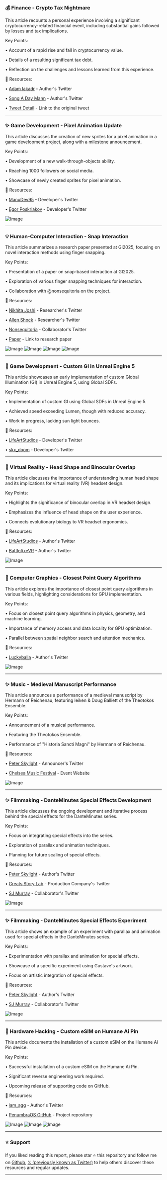 ### 💰 Finance - Crypto Tax Nightmare

This article recounts a personal experience involving a significant cryptocurrency-related financial event, including substantial gains followed by losses and tax implications.

Key Points:

•  Account of a rapid rise and fall in cryptocurrency value.


•  Details of a resulting significant tax debt.


•  Reflection on the challenges and lessons learned from this experience.



🔗 Resources:

• [Adam Iakadr](https://x.com/adamiakadr) - Author's Twitter


• [Song A Day Mann](https://x.com/songadaymann) - Author's Twitter


• [Tweet Detail](https://x.com/songadaymann/status/1929212434318815686) - Link to the original tweet



---

### ✨ Game Development - Pixel Animation Update

This article discusses the creation of new sprites for a pixel animation in a game development project, along with a milestone announcement.

Key Points:

• Development of a new walk-through-objects ability.


• Reaching 1000 followers on social media.


• Showcase of newly created sprites for pixel animation.



🔗 Resources:

• [ManuDev95](https://x.com/ManuDev95) - Developer's Twitter


• [Egor Poskriakov](https://x.com/Egor_Poskriakov) - Developer's Twitter


![Image](https://pbs.twimg.com/amplify_video_thumb/1928920522378657792/img/EoNw1CX4D3fViN6F.jpg)


---

### 💡 Human-Computer Interaction - Snap Interaction

This article summarizes a research paper presented at GI2025, focusing on novel interaction methods using finger snapping.

Key Points:

• Presentation of a paper on snap-based interaction at GI2025.


• Exploration of various finger snapping techniques for interaction.


• Collaboration with @nonsequitoria on the project.



🔗 Resources:

• [Nikhita Joshi](https://x.com/nikhitajoshi) - Researcher's Twitter


• [Allen Shock](https://x.com/allenshock) - Researcher's Twitter


• [Nonsequitoria](https://x.com/nonsequitoria) - Collaborator's Twitter


• [Paper](https://yentingyeh.com/snap-snap-snap) - Link to research paper


![Image](https://pbs.twimg.com/media/GsDnOZLaUAAf9II?format=jpg&name=360x360)
![Image](https://pbs.twimg.com/media/GsDnPigbAAETIKN?format=jpg&name=small)
![Image](https://pbs.twimg.com/media/GsDnnTPaUAQmoRT?format=jpg&name=360x360)
![Image](https://pbs.twimg.com/media/GsDnpBkaUAQZK51?format=jpg&name=360x360)


---

### 🤖 Game Development - Custom GI in Unreal Engine 5

This article showcases an early implementation of custom Global Illumination (GI) in Unreal Engine 5, using Global SDFs.

Key Points:

•  Implementation of custom GI using Global SDFs in Unreal Engine 5.


•  Achieved speed exceeding Lumen, though with reduced accuracy.


•  Work in progress, lacking sun light bounces.



🔗 Resources:

• [LifeArtStudios](https://x.com/LifeArtStudios) - Developer's Twitter


• [skx_doom](https://x.com/skx_doom) - Developer's Twitter


---

### 🤖 Virtual Reality - Head Shape and Binocular Overlap

This article discusses the importance of understanding human head shape and its implications for virtual reality (VR) headset design.

Key Points:

•  Highlights the significance of binocular overlap in VR headset design.


•  Emphasizes the influence of head shape on the user experience.


•  Connects evolutionary biology to VR headset ergonomics.


🔗 Resources:

• [LifeArtStudios](https://x.com/LifeArtStudios) - Author's Twitter


• [BattleAxeVR](https://x.com/BattleAxeVR) - Author's Twitter


![Image](https://pbs.twimg.com/media/GsWP8fnWQAAsAMW?format=png&name=small)



---

### 🤖  Computer Graphics - Closest Point Query Algorithms

This article explores the importance of closest point query algorithms in various fields, highlighting considerations for GPU implementation.

Key Points:

• Focus on closest point query algorithms in physics, geometry, and machine learning.


• Importance of memory access and data locality for GPU optimization.


• Parallel between spatial neighbor search and attention mechanics.



🔗 Resources:

• [Luckyballa](https://x.com/Luckyballa) - Author's Twitter


![Image](https://pbs.twimg.com/media/GsUX6LMbYAA5LgC?format=jpg&name=small)


---

### ✨ Music - Medieval Manuscript Performance

This article announces a performance of a medieval manuscript by Hermann of Reichenau, featuring leiken & Doug Balliett of the Theotokos Ensemble.

Key Points:

• Announcement of a musical performance.


• Featuring the Theotokos Ensemble.


• Performance of "Historia Sancti Magni" by Hermann of Reichenau.


🔗 Resources:

• [Peter Skylight](https://x.com/peter_skylight) - Announcer's Twitter


• [Chelsea Music Festival](https://chelseamusicfestival.org/2025-events/jun26…) - Event Website


![Image](https://pbs.twimg.com/ext_tw_video_thumb/1926713767984873473/pu/img/mHPE3BRAT9u4TZXA.jpg)


---

### ✨ Filmmaking - DanteMinutes Special Effects Development

This article discusses the ongoing development and iterative process behind the special effects for the DanteMinutes series.

Key Points:

•  Focus on integrating special effects into the series.


•  Exploration of parallax and animation techniques.


•  Planning for future scaling of special effects.



🔗 Resources:

• [Peter Skylight](https://x.com/peter_skylight) - Author's Twitter


• [Greats Story Lab](https://x.com/greatsstorylab) - Production Company's Twitter


• [SJ Murray](https://x.com/SJ_Murray) - Collaborator's Twitter


![Image](https://pbs.twimg.com/amplify_video_thumb/1928845836177252352/img/anepoqFgszP5zTsv.jpg)


---

### ✨ Filmmaking - DanteMinutes Special Effects Experiment

This article shows an example of an experiment with parallax and animation used for special effects in the DanteMinutes series.

Key Points:

•  Experimentation with parallax and animation for special effects.


•  Showcase of a specific experiment using Gustave's artwork.


•  Focus on artistic integration of special effects.



🔗 Resources:

• [Peter Skylight](https://x.com/peter_skylight) - Author's Twitter


• [SJ Murray](https://x.com/SJ_Murray) - Collaborator's Twitter


![Image](https://pbs.twimg.com/amplify_video_thumb/1928845836177252352/img/anepoqFgszP5zTsv.jpg)


---

### 🤖 Hardware Hacking - Custom eSIM on Humane Ai Pin

This article documents the installation of a custom eSIM on the Humane Ai Pin device.

Key Points:

• Successful installation of a custom eSIM on the Humane Ai Pin.


• Significant reverse engineering work required.


• Upcoming release of supporting code on GitHub.



🔗 Resources:

• [iam_agg](https://x.com/iam_agg) - Author's Twitter


• [PenumbraOS GitHub](https://github.com/PenumbraOS/) - Project repository


![Image](https://pbs.twimg.com/media/GsMx-d9bUAAtvux?format=jpg&name=small)
![Image](https://pbs.twimg.com/media/GsMyzz9bcAA9pEb?format=jpg&name=360x360)
![Image](https://pbs.twimg.com/media/GsMzEidbkAAIrfn?format=jpg&name=360x360)


---

### ⭐️ Support

If you liked reading this report, please star ⭐️ this repository and follow me on [Github](https://github.com/Drix10), [𝕏 (previously known as Twitter)](https://x.com/DRIX_10_) to help others discover these resources and regular updates.

---